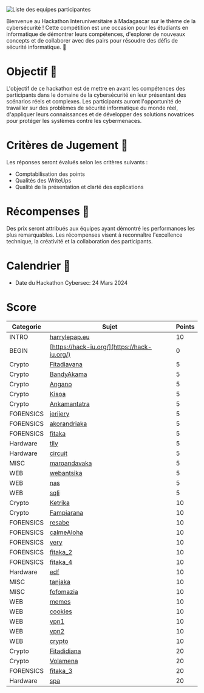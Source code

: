 ![Liste des equipes participantes](https://media.licdn.com/dms/image/D4D22AQEWwWL56tyrzw/feedshare-shrink_2048_1536/0/1708585262840?e=1711584000&v=beta&t=AwM83ymALSTlC1lPSOzriVMKr_fSmZ2KiwgEh39aqqA)


Bienvenue au Hackathon Interuniversitaire à Madagascar sur le thème de la cybersécurité ! Cette compétition est une occasion pour les étudiants en informatique de démontrer leurs compétences, d'explorer de nouveaux concepts et de collaborer avec des pairs pour résoudre des défis de sécurité informatique. 🚀

# Objectif 🎯
L'objectif de ce hackathon est de mettre en avant les compétences des participants dans le domaine de la cybersécurité en leur présentant des scénarios réels et complexes. Les participants auront l'opportunité de travailler sur des problèmes de sécurité informatique du monde réel, d'appliquer leurs connaissances et de développer des solutions novatrices pour protéger les systèmes contre les cybermenaces.

# Critères de Jugement 🏅
Les réponses seront évalués selon les critères suivants :
- Comptabilisation des points
- Qualités des WriteUps
- Qualité de la présentation et clarté des explications

# Récompenses 🎉
Des prix seront attribués aux équipes ayant démontré les performances les plus remarquables. Les récompenses visent à reconnaître l'excellence technique, la créativité et la collaboration des participants.

# Calendrier 📅
- Date du Hackathon Cybersec: 24 Mars 2024

# Score
| Categorie | Sujet                                                                                          | Points |
|-----------|------------------------------------------------------------------------------------------------|--------|
| INTRO     | [harrylepap.eu](https://harrylepap.eu)                                                         | 10     |
| BEGIN     | [https://hack-iu.org/](https://hack-iu.org/)                                                    | 0      |
| Crypto    | [Fitadiavana](https://github.com/Harrylepap/hiu-cybersec-2024/tree/main/crypto/Fitadiavana)   | 5      |
| Crypto    | [BandyAkama](https://github.com/Harrylepap/hiu-cybersec-2024/tree/main/crypto/BandyAkama)     | 5      |
| Crypto    | [Angano](https://github.com/Harrylepap/hiu-cybersec-2024/tree/main/crypto/Angano)             | 5      |
| Crypto    | [Kisoa](https://github.com/Harrylepap/hiu-cybersec-2024/tree/main/crypto/Kisoa)               | 5      |
| Crypto    | [Ankamantatra](https://github.com/Harrylepap/hiu-cybersec-2024/tree/main/crypto/Ankamantatra) | 5      |
| FORENSICS | [jerijery](https://github.com/Harrylepap/hiu-cybersec-2024/tree/main/forensics/jerijery)       | 5      |
| FORENSICS | [akorandriaka](https://github.com/Harrylepap/hiu-cybersec-2024/tree/main/forensics/akorandriaka) | 5    |
| FORENSICS | [fitaka](https://github.com/Harrylepap/hiu-cybersec-2024/tree/main/forensics/fitaka)           | 5      |
| Hardware  | [tily](https://github.com/Harrylepap/hiu-cybersec-2024/tree/main/hardware/tily)               | 5      |
| Hardware  | [circuit](https://github.com/Harrylepap/hiu-cybersec-2024/tree/main/hardware/circuit)         | 5      |
| MISC      | [maroandavaka](https://github.com/Harrylepap/hiu-cybersec-2024/tree/main/misc/maroandavaka)   | 5      |
| WEB       | [webantsika](https://github.com/Harrylepap/hiu-cybersec-2024/tree/main/web/webantsika)         | 5      |
| WEB       | [nas](https://github.com/Harrylepap/hiu-cybersec-2024/tree/main/web/nas)                       | 5      |
| WEB       | [sqli](https://github.com/Harrylepap/hiu-cybersec-2024/tree/main/web/sqli)                     | 5      |
| Crypto    | [Ketrika](https://github.com/Harrylepap/hiu-cybersec-2024/tree/main/crypto/Ketrika)           | 10     |
| Crypto    | [Fampiarana](https://github.com/Harrylepap/hiu-cybersec-2024/tree/main/crypto/Fampiarana)     | 10     |
| FORENSICS | [resabe](https://github.com/Harrylepap/hiu-cybersec-2024/tree/main/forensics/resabe)           | 10     |
| FORENSICS | [calmeAloha](https://github.com/Harrylepap/hiu-cybersec-2024/tree/main/forensics/calmeAloha)   | 10     |
| FORENSICS | [very](https://github.com/Harrylepap/hiu-cybersec-2024/tree/main/forensics/very)               | 10     |
| FORENSICS | [fitaka_2](https://github.com/Harrylepap/hiu-cybersec-2024/tree/main/forensics/fitaka_2)       | 10     |
| FORENSICS | [fitaka_4](https://github.com/Harrylepap/hiu-cybersec-2024/tree/main/forensics/fitaka_4)       | 10     |
| Hardware  | [edf](https://github.com/Harrylepap/hiu-cybersec-2024/tree/main/hardware/edf)                 | 10     |
| MISC      | [tanjaka](https://github.com/Harrylepap/hiu-cybersec-2024/tree/main/misc/tanjaka)             | 10     |
| MISC      | [fofomazia](https://github.com/Harrylepap/hiu-cybersec-2024/tree/main/misc/fofomazia)         | 10     |
| WEB       | [memes](https://github.com/Harrylepap/hiu-cybersec-2024/tree/main/web/memes)                   | 10     |
| WEB       | [cookies](https://github.com/Harrylepap/hiu-cybersec-2024/tree/main/web/cookies)               | 10     |
| WEB       | [vpn1](https://github.com/Harrylepap/hiu-cybersec-2024/tree/main/web/vpn1)                     | 10     |
| WEB       | [vpn2](https://github.com/Harrylepap/hiu-cybersec-2024/tree/main/web/vpn2)                     | 10     |
| WEB       | [crypto](https://github.com/Harrylepap/hiu-cybersec-2024/tree/main/web/crypto)                 | 10     |
| Crypto    | [Fitadidiana](https://github.com/Harrylepap/hiu-cybersec-2024/tree/main/crypto/Fitadidiana)   | 20     |
| Crypto    | [Volamena](https://github.com/Harrylepap/hiu-cybersec-2024/tree/main/crypto/Volamena)         | 20     |
| FORENSICS | [fitaka_3](https://github.com/Harrylepap/hiu-cybersec-2024/tree/main/forensics/fitaka_3)     | 20     |
| Hardware  | [spa](https://github.com/Harrylepap/hiu-cybersec-2024/tree/main/hardware/spa)                 | 20     |
